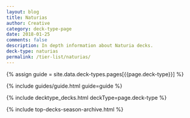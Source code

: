 ```yaml
---
layout: blog
title: Naturias
author: Creative
category: deck-type-page
date: 2018-01-25
comments: false
description: In depth information about Naturia decks.
deck-type: naturias
permalink: /tier-list/naturias/
---
```


{% assign guide = site.data.deck-types.pages[{{page.deck-type}}] %}

{% include guides/guide.html guide=guide %}

{% include decktype_decks.html deckType=page.deck-type %}

{% include top-decks-season-archive.html %}